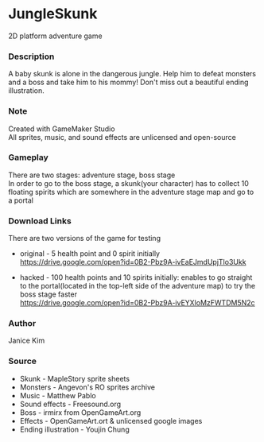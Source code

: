 # JungleSkunk
2D platform adventure game

### Description
A baby skunk is alone in the dangerous jungle. Help him to defeat monsters and a boss and take him to his mommy! Don't miss out a beautiful ending illustration.

### Note
Created with GameMaker Studio<br/>
All sprites, music, and sound effects are unlicensed and open-source

### Gameplay
There are two stages: adventure stage, boss stage<br/>
In order to go to the boss stage, a skunk(your character) has to collect 10 floating spirits which are somewhere in the adventure stage map and go to a portal

### Download Links
There are two versions of the game for testing
* original - 5 health point and 0 spirit initially<br/>
https://drive.google.com/open?id=0B2-Pbz9A-ivEaEJmdUpjTlo3Ukk

* hacked - 100 health points and 10 spirits initially: enables to go straight to the portal(located in the top-left side of the adventure map) to try the boss stage faster<br/>
https://drive.google.com/open?id=0B2-Pbz9A-ivEYXloMzFWTDM5N2c


### Author
Janice Kim

### Source
* Skunk - MapleStory sprite sheets
* Monsters - Angevon's RO sprites archive
* Music - Matthew Pablo
* Sound effects - Freesound.org
* Boss - irmirx from OpenGameArt.org
* Effects - OpenGameArt.ort & unlicensed google images
* Ending illustration - Youjin Chung
